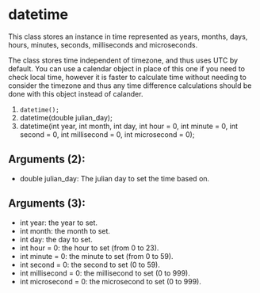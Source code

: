# datetime
This class stores an instance in time represented as years, months, days, hours, minutes, seconds, milliseconds and microseconds.

The class stores time independent of timezone, and thus uses UTC by default. You can use a calendar object in place of this one if you need to check local time, however it is faster to calculate time without needing to consider the timezone and thus any time difference calculations should be done with this object instead of calander.

1. `datetime();`
2. datetime(double julian_day);
3. datetime(int year, int month, int day, int hour = 0, int minute = 0, int second = 0, int millisecond = 0, int microsecond = 0);

## Arguments (2):
* double julian_day: The julian day to set the time based on.

## Arguments (3):
* int year: the year to set.
* int month: the month to set.
* int day: the day to set.
* int hour = 0: the hour to set (from 0 to 23).
* int minute = 0: the minute to set (from 0 to 59).
* int second = 0: the second to set (0 to 59).
* int millisecond = 0: the millisecond to set (0 to 999).
* int microsecond = 0: the microsecond to set (0 to 999).

